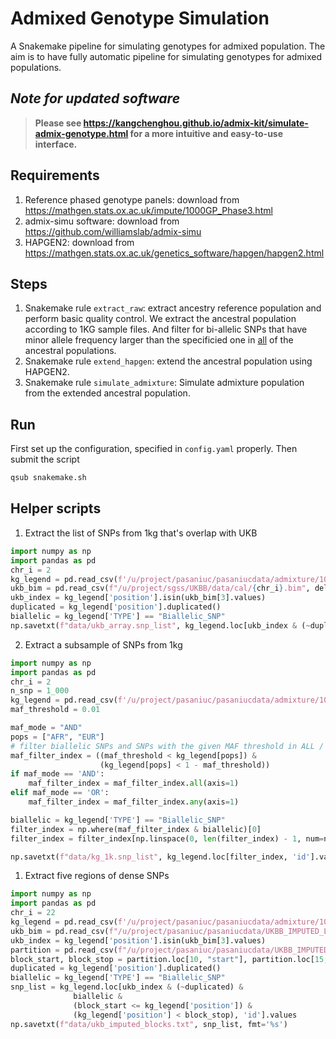 # Admixed Genotype Simulation
A Snakemake pipeline for simulating genotypes for admixed population. The aim is to have fully automatic pipeline for simulating genotypes for admixed populations.

## ***Note for updated software***
> **Please see https://kangchenghou.github.io/admix-kit/simulate-admix-genotype.html for a more intuitive and easy-to-use interface.**

## Requirements
1. Reference phased genotype panels: download from https://mathgen.stats.ox.ac.uk/impute/1000GP_Phase3.html
2. admix-simu software: download from https://github.com/williamslab/admix-simu
3. HAPGEN2: download from https://mathgen.stats.ox.ac.uk/genetics_software/hapgen/hapgen2.html

## Steps
1. Snakemake rule `extract_raw`: extract ancestry reference population and perform basic quality control. We extract the ancestral population according to 1KG sample files. And filter for bi-allelic SNPs that have minor allele frequency larger than the specificied one in  <ins>all</ins> of the ancestral populations.
2. Snakemake rule `extend_hapgen`: extend the ancestral population using HAPGEN2.
3. Snakemake rule `simulate_admixture`: Simulate admixture population from the extended ancestral population.

## Run
First set up the configuration, specified in `config.yaml` properly. Then submit the script
```bash
qsub snakemake.sh
```

## Helper scripts

1. Extract the list of SNPs from 1kg that's overlap with UKB
```python
import numpy as np
import pandas as pd
chr_i = 2
kg_legend = pd.read_csv(f'/u/project/pasaniuc/pasaniucdata/admixture/1000G_haplotype/1000GP_Phase3/1000GP_Phase3_chr{chr_i}.legend.gz', delim_whitespace=True)
ukb_bim = pd.read_csv(f"/u/project/sgss/UKBB/data/cal/{chr_i}.bim", delim_whitespace=True, header=None)
ukb_index = kg_legend['position'].isin(ukb_bim[3].values)
duplicated = kg_legend['position'].duplicated()
biallelic = kg_legend['TYPE'] == "Biallelic_SNP"
np.savetxt(f"data/ukb_array.snp_list", kg_legend.loc[ukb_index & (~duplicated) & biallelic, 'id'].values, fmt='%s')
```

2. Extract a subsample of SNPs from 1kg
```python
import numpy as np
import pandas as pd
chr_i = 2
n_snp = 1_000
kg_legend = pd.read_csv(f'/u/project/pasaniuc/pasaniucdata/admixture/1000G_haplotype/1000GP_Phase3/1000GP_Phase3_chr{chr_i}.legend.gz', delim_whitespace=True)
maf_threshold = 0.01

maf_mode = "AND"
pops = ["AFR", "EUR"]
# filter biallelic SNPs and SNPs with the given MAF threshold in ALL / ANY population
maf_filter_index = ((maf_threshold < kg_legend[pops]) &
                    (kg_legend[pops] < 1 - maf_threshold))
if maf_mode == 'AND':
    maf_filter_index = maf_filter_index.all(axis=1)
elif maf_mode == 'OR':
    maf_filter_index = maf_filter_index.any(axis=1)

biallelic = kg_legend['TYPE'] == "Biallelic_SNP"
filter_index = np.where(maf_filter_index & biallelic)[0]
filter_index = filter_index[np.linspace(0, len(filter_index) - 1, num=n_snp + 2)[1:-1].astype(int)]

np.savetxt(f"data/kg_1k.snp_list", kg_legend.loc[filter_index, 'id'].values, fmt='%s')
```


1. Extract five regions of dense SNPs 
```python
import numpy as np
import pandas as pd
chr_i = 22
kg_legend = pd.read_csv(f'/u/project/pasaniuc/pasaniucdata/admixture/1000G_haplotype/1000GP_Phase3/1000GP_Phase3_chr{chr_i}.legend.gz', delim_whitespace=True)
ukb_bim = pd.read_csv(f"/u/project/pasaniuc/pasaniucdata/UKBB_IMPUTED_LD_SUMSTATS/genotype/raw/chr{chr_i}.bim", delim_whitespace=True, header=None)
ukb_index = kg_legend['position'].isin(ukb_bim[3].values)
partition = pd.read_csv(f"/u/project/pasaniuc/pasaniucdata/UKBB_IMPUTED_LD_SUMSTATS/partition/fourier_ls-chr{chr_i}.bed", delim_whitespace=True)
block_start, block_stop = partition.loc[10, "start"], partition.loc[15, "stop"]
duplicated = kg_legend['position'].duplicated()
biallelic = kg_legend['TYPE'] == "Biallelic_SNP"
snp_list = kg_legend.loc[ukb_index & (~duplicated) & 
              biallelic & 
              (block_start <= kg_legend['position']) &
              (kg_legend['position'] < block_stop), 'id'].values
np.savetxt(f"data/ukb_imputed_blocks.txt", snp_list, fmt='%s')
```
  
